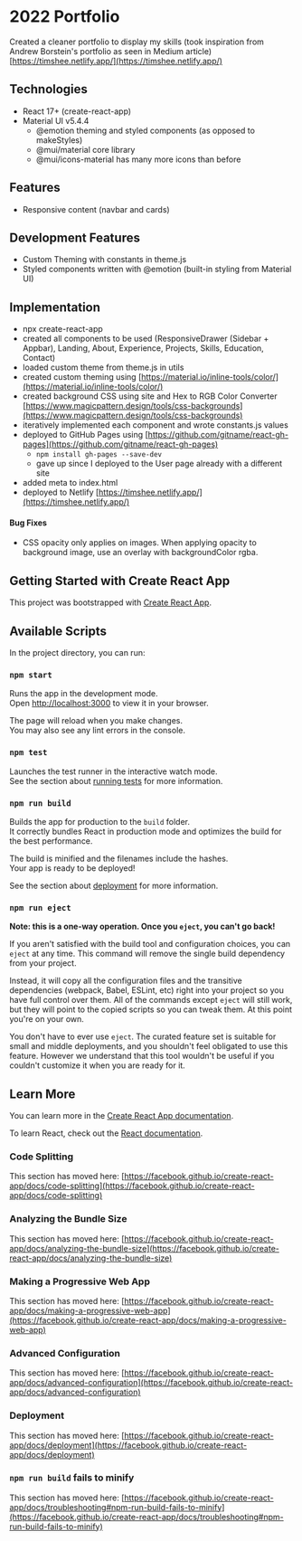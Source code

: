 # 2022 Portfolio
Created a cleaner portfolio to display my skills (took inspiration from Andrew Borstein's portfolio as seen in Medium article) [https://timshee.netlify.app/](https://timshee.netlify.app/)

## Technologies
- React 17+ (create-react-app)
- Material UI v5.4.4 
  - @emotion theming and styled components (as opposed to makeStyles)
  - @mui/material core library
  - @mui/icons-material has many more icons than before

## Features
- Responsive content (navbar and cards)

## Development Features
- Custom Theming with constants in theme.js
- Styled components written with @emotion (built-in styling from Material UI)

## Implementation
- npx create-react-app
- created all components to be used (ResponsiveDrawer (Sidebar + Appbar), Landing, About, Experience, Projects, Skills, Education, Contact)
- loaded custom theme from theme.js in utils
- created custom theming using [https://material.io/inline-tools/color/](https://material.io/inline-tools/color/)
- created background CSS using site and Hex to RGB Color Converter [https://www.magicpattern.design/tools/css-backgrounds](https://www.magicpattern.design/tools/css-backgrounds)
- iteratively implemented each component and wrote constants.js values
- deployed to GitHub Pages using [https://github.com/gitname/react-gh-pages](https://github.com/gitname/react-gh-pages)
  - ```npm install gh-pages --save-dev```
  - gave up since I deployed to the User page already with a different site
- added meta to index.html
- deployed to Netlify [https://timshee.netlify.app/](https://timshee.netlify.app/)

#### Bug Fixes
- CSS opacity only applies on images. When applying opacity to background image, use an overlay with backgroundColor rgba.

## Getting Started with Create React App

This project was bootstrapped with [Create React App](https://github.com/facebook/create-react-app).

## Available Scripts

In the project directory, you can run:

### `npm start`

Runs the app in the development mode.\
Open [http://localhost:3000](http://localhost:3000) to view it in your browser.

The page will reload when you make changes.\
You may also see any lint errors in the console.

### `npm test`

Launches the test runner in the interactive watch mode.\
See the section about [running tests](https://facebook.github.io/create-react-app/docs/running-tests) for more information.

### `npm run build`

Builds the app for production to the `build` folder.\
It correctly bundles React in production mode and optimizes the build for the best performance.

The build is minified and the filenames include the hashes.\
Your app is ready to be deployed!

See the section about [deployment](https://facebook.github.io/create-react-app/docs/deployment) for more information.

### `npm run eject`

**Note: this is a one-way operation. Once you `eject`, you can't go back!**

If you aren't satisfied with the build tool and configuration choices, you can `eject` at any time. This command will remove the single build dependency from your project.

Instead, it will copy all the configuration files and the transitive dependencies (webpack, Babel, ESLint, etc) right into your project so you have full control over them. All of the commands except `eject` will still work, but they will point to the copied scripts so you can tweak them. At this point you're on your own.

You don't have to ever use `eject`. The curated feature set is suitable for small and middle deployments, and you shouldn't feel obligated to use this feature. However we understand that this tool wouldn't be useful if you couldn't customize it when you are ready for it.

## Learn More

You can learn more in the [Create React App documentation](https://facebook.github.io/create-react-app/docs/getting-started).

To learn React, check out the [React documentation](https://reactjs.org/).

### Code Splitting

This section has moved here: [https://facebook.github.io/create-react-app/docs/code-splitting](https://facebook.github.io/create-react-app/docs/code-splitting)

### Analyzing the Bundle Size

This section has moved here: [https://facebook.github.io/create-react-app/docs/analyzing-the-bundle-size](https://facebook.github.io/create-react-app/docs/analyzing-the-bundle-size)

### Making a Progressive Web App

This section has moved here: [https://facebook.github.io/create-react-app/docs/making-a-progressive-web-app](https://facebook.github.io/create-react-app/docs/making-a-progressive-web-app)

### Advanced Configuration

This section has moved here: [https://facebook.github.io/create-react-app/docs/advanced-configuration](https://facebook.github.io/create-react-app/docs/advanced-configuration)

### Deployment

This section has moved here: [https://facebook.github.io/create-react-app/docs/deployment](https://facebook.github.io/create-react-app/docs/deployment)

### `npm run build` fails to minify

This section has moved here: [https://facebook.github.io/create-react-app/docs/troubleshooting#npm-run-build-fails-to-minify](https://facebook.github.io/create-react-app/docs/troubleshooting#npm-run-build-fails-to-minify)
